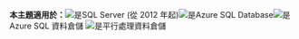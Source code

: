 <Token>**本主題適用於：**![是](../includes/media/yes.png)SQL Server (從 2012 年起)![是](../includes/media/yes.png)Azure SQL Database![是](../includes/media/yes.png)Azure SQL 資料倉儲 ![是](../includes/media/yes.png)平行處理資料倉儲 </Token>